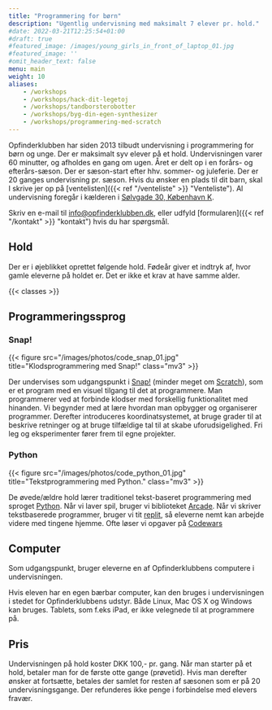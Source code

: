 ```yaml
---
title: "Programmering for børn"
description: "Ugentlig undervisning med maksimalt 7 elever pr. hold."
#date: 2022-03-21T12:25:54+01:00
#draft: true
#featured_image: /images/young_girls_in_front_of_laptop_01.jpg
#featured_image: ''
#omit_header_text: false
menu: main
weight: 10
aliases:
    - /workshops
    - /workshops/hack-dit-legetoj
    - /workshops/tandborsterobotter
    - /workshops/byg-din-egen-synthesizer
    - /workshops/programmering-med-scratch
---
```

Opfinderklubben har siden 2013 tilbudt undervisning i programmering for børn og unge.
Der er maksimalt syv elever på et hold. Undervisningen varer 60 minutter, og afholdes
en gang om ugen. Året er delt op i en forårs- og efterårs-sæson. Der er sæson-start
efter hhv. sommer- og juleferie. Der er 20 ganges undervisning pr. sæson.
Hvis du ønsker en plads til dit barn, skal I skrive jer op på
[ventelisten]({{< ref "/venteliste" >}} "Venteliste").
Al undervisning foregår i kælderen i [Sølvgade 30, København K](https://goo.gl/maps/DUPtJCxwHj6chKGm6).


Skriv en e-mail til info@opfinderklubben.dk, eller udfyld
[formularen]({{< ref "/kontakt" >}} "kontakt") hvis du har spørgsmål.

## Hold
Der er i øjeblikket oprettet følgende hold. Fødeår giver et indtryk af, hvor gamle
eleverne på holdet er. Det er ikke et krav at have samme alder.

{{< classes >}}

## Programmeringssprog

### Snap!
{{< figure src="/images/photos/code_snap_01.jpg" title="Klodsprogrammering med Snap!" class="mv3" >}}

Der undervises som udgangspunkt i [Snap!](https://snap.berkeley.edu/)
(minder meget om [Scratch](https://scratch.mit.edu/)), som er et program med en visuel
tilgang til det at programmere. Man programmerer ved at forbinde klodser med forskellig
funktionalitet med hinanden. Vi begynder med at lære hvordan man opbygger og organiserer
programmer. Derefter introduceres koordinatsystemet, at bruge grader til at beskrive
retninger og at bruge tilfældige tal til at skabe uforudsigelighed. Fri leg og
eksperimenter fører frem til egne projekter.

### Python
{{< figure src="/images/photos/code_python_01.jpg" title="Tekstprogrammering med Python." class="mv3" >}}

De øvede/ældre hold lærer traditionel tekst-baseret programmering
med sproget [Python](https://www.python.org/). Når vi laver spil, bruger vi biblioteket
[Arcade](https://api.arcade.academy). Når vi skriver tekstbaserede programmer, bruger
vi tit [replit](https://replit.com/), så eleverne nemt kan arbejde videre med
tingene hjemme. Ofte løser vi opgaver på [Codewars](https://www.codewars.com/)


## Computer
Som udgangspunkt, bruger eleverne en af Opfinderklubbens computere i undervisningen.

Hvis eleven har en egen bærbar computer, kan den  bruges i undervisningen  i stedet for
Opfinderklubbens udstyr. Både Linux, Mac OS X og Windows kan bruges. Tablets, som
f.eks iPad, er ikke velegnede til at programmere på.


## Pris
Undervisningen på hold koster DKK 100,- pr. gang. Når man starter på et hold, betaler
man for de første otte gange (prøvetid). Hvis man derefter ønsker at fortsætte, betales
der samlet for resten af sæsonen som er på 20 undervisningsgange. Der refunderes ikke penge i forbindelse med elevers fravær.
